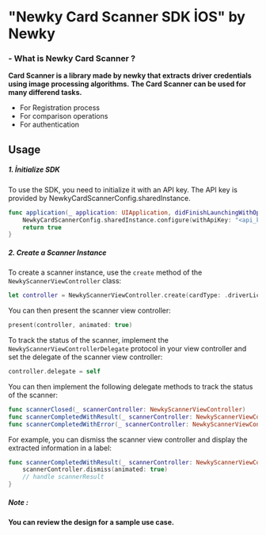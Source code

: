 # "Newky Card Scanner SDK İOS" by **Newky**
### - What is Newky Card Scanner ?
**Card Scanner is a library made by newky that extracts driver credentials using image processing algorithms.**
**The Card Scanner can be used for many differend tasks.**
- For Registration process
- For comparison operations
- For authentication

## **Usage**
        
##### 1. İnitialize SDK
To use the SDK, you need to initialize it with an API key. The API key is provided by NewkyCardScannerConfig.sharedInstance. 
```swift
func application(_ application: UIApplication, didFinishLaunchingWithOptions launchOptions: [UIApplication.LaunchOptionsKey: Any]?) -> Bool {
    NewkyCardScannerConfig.sharedInstance.configure(withApiKey: "<api_key>")
    return true
}
```
##### 2. Create a Scanner Instance
To create a scanner instance, use the `create` method of the `NewkyScannerViewController` class:
```swift
let controller = NewkyScannerViewController.create(cardType: .driverLicense, country: .tr, side: .front)
```
You can then present the scanner view controller:
```swift
present(controller, animated: true)
```

To track the status of the scanner, implement the `NewkyScannerViewControllerDelegate` protocol in your view controller and set the delegate of the scanner view controller:

```swift
controller.delegate = self
```

You can then implement the following delegate methods to track the status of the scanner:

```swift
func scannerClosed(_ scannerController: NewkyScannerViewController)
func scannerCompletedWithResult(_ scannerController: NewkyScannerViewController, didExtractInformation scannerResult: ScannerExtractResult)
func scannerCompletedWithError(_ scannerController: NewkyScannerViewController, didFailWithError error: NewkyCardScannerError)
```

For example, you can dismiss the scanner view controller and display the extracted information in a label:

```swift
func scannerCompletedWithResult(_ scannerController: NewkyScannerViewController, didExtractInformation scannerResult: ScannerExtractResult) {
    scannerController.dismiss(animated: true)
    // handle scannerResult
}
```

##### Note :
**You can review the design for a sample use case.**

